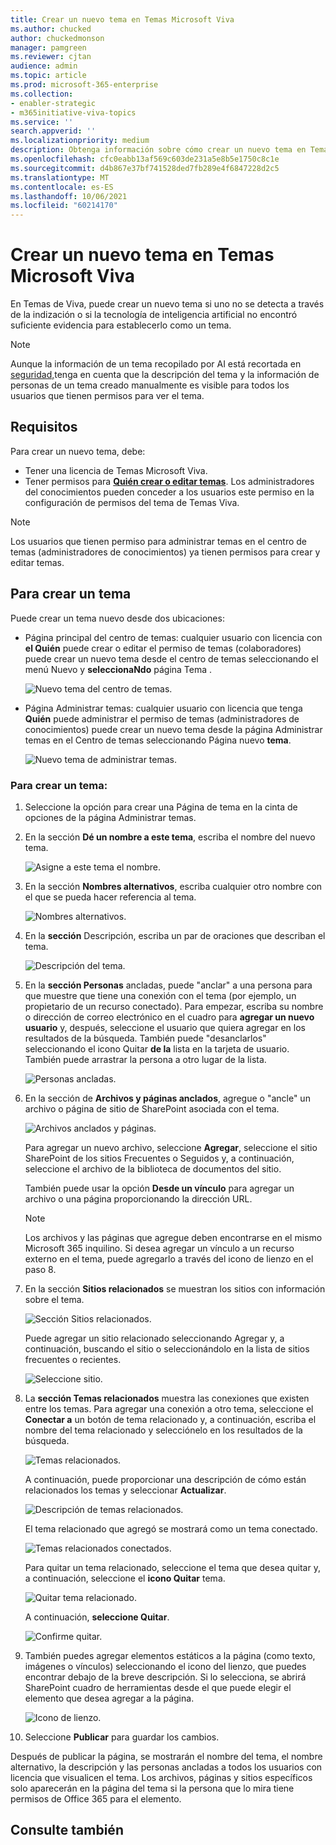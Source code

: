 ```yaml
---
title: Crear un nuevo tema en Temas Microsoft Viva
ms.author: chucked
author: chuckedmonson
manager: pamgreen
ms.reviewer: cjtan
audience: admin
ms.topic: article
ms.prod: microsoft-365-enterprise
ms.collection:
- enabler-strategic
- m365initiative-viva-topics
ms.service: ''
search.appverid: ''
ms.localizationpriority: medium
description: Obtenga información sobre cómo crear un nuevo tema en Temas Microsoft Viva.
ms.openlocfilehash: cfc0eabb13af569c603de231a5e8b5e1750c8c1e
ms.sourcegitcommit: d4b867e37bf741528ded7fb289e4f6847228d2c5
ms.translationtype: MT
ms.contentlocale: es-ES
ms.lasthandoff: 10/06/2021
ms.locfileid: "60214170"
---
```

# <a name="create-a-new-topic-in-microsoft-viva-topics"></a>Crear un nuevo tema en Temas Microsoft Viva

En Temas de Viva, puede crear un nuevo tema si uno no se detecta a través de la indización o si la tecnología de inteligencia artificial no encontró suficiente evidencia para establecerlo como un tema.

> [!Note] 
> Aunque la información de un tema recopilado por AI está recortada en [seguridad,](topic-experiences-security-trimming.md)tenga en cuenta que la descripción del tema y la información de personas de un tema creado manualmente es visible para todos los usuarios que tienen permisos para ver el tema. 


## <a name="requirements"></a>Requisitos

Para crear un nuevo tema, debe:
- Tener una licencia de Temas Microsoft Viva.
- Tener permisos para [**Quién crear o editar temas**](./topic-experiences-user-permissions.md). Los administradores del conocimientos pueden conceder a los usuarios este permiso en la configuración de permisos del tema de Temas Viva. 

> [!Note] 
> Los usuarios que tienen permiso para administrar temas en el centro de temas (administradores de conocimientos) ya tienen permisos para crear y editar temas.

## <a name="to-create-a-topic"></a>Para crear un tema

Puede crear un tema nuevo desde dos ubicaciones:

- Página principal del centro de temas: cualquier usuario con licencia con **el Quién** puede crear o editar el  permiso de temas (colaboradores) puede crear un nuevo tema desde el centro de temas seleccionando el menú Nuevo y **seleccionaNdo** página Tema . 

    ![Nuevo tema del centro de temas.](../media/knowledge-management/new-topic.png)  

- Página Administrar temas: cualquier usuario con licencia que tenga **Quién** puede administrar el permiso de temas (administradores de conocimientos) puede crear un nuevo tema desde la página Administrar temas en el Centro de temas seleccionando Página nuevo **tema**. 

    ![Nuevo tema de administrar temas.](../media/knowledge-management/new-topic-topic-center.png)  

### <a name="to-create-a-new-topic"></a>Para crear un tema:

1. Seleccione la opción para crear una Página de tema en la cinta de opciones de la página Administrar temas.

2.  En la sección **Dé un nombre a este tema**, escriba el nombre del nuevo tema.

    ![Asigne a este tema el nombre.](../media/knowledge-management/k-new-topic-page.png)  

3. En la sección **Nombres alternativos**, escriba cualquier otro nombre con el que se pueda hacer referencia al tema. 

    ![Nombres alternativos.](../media/knowledge-management/alt-names.png)  

4. En la **sección** Descripción, escriba un par de oraciones que describan el tema. 

    ![Descripción del tema.](../media/knowledge-management/description.png)

4. En la **sección Personas** ancladas, puede "anclar" a una persona para que muestre que tiene una conexión con el tema (por ejemplo, un propietario de un recurso conectado). Para empezar, escriba su nombre o dirección de correo electrónico en el cuadro para **agregar un nuevo usuario** y, después, seleccione el usuario que quiera agregar en los resultados de la búsqueda. También puede "desanclarlos" seleccionando el icono Quitar **de la** lista en la tarjeta de usuario. También puede arrastrar la persona a otro lugar de la lista.
 
    ![Personas ancladas.](../media/knowledge-management/pinned-people.png)

5. En la sección de **Archivos y páginas anclados**, agregue o "ancle" un archivo o página de sitio de SharePoint asociada con el tema.

   ![Archivos anclados y páginas.](../media/knowledge-management/pinned-files-and-pages.png)
 
    Para agregar un nuevo archivo, seleccione **Agregar**, seleccione el sitio SharePoint de los sitios Frecuentes o Seguidos y, a continuación, seleccione el archivo de la biblioteca de documentos del sitio.

    También puede usar la opción **Desde un vínculo** para agregar un archivo o una página proporcionando la dirección URL. 

    > [!Note] 
    > Los archivos y las páginas que agregue deben encontrarse en el mismo Microsoft 365 inquilino. Si desea agregar un vínculo a un recurso externo en el tema, puede agregarlo a través del icono de lienzo en el paso 8.


6.  En la sección **Sitios relacionados** se muestran los sitios con información sobre el tema. 

    ![Sección Sitios relacionados.](../media/knowledge-management/related-sites.png)

    Puede agregar un sitio relacionado  seleccionando Agregar y, a continuación, buscando el sitio o seleccionándolo en la lista de sitios frecuentes o recientes.
    
    ![Seleccione sitio.](../media/knowledge-management/sites.png)

7. La **sección Temas relacionados** muestra las conexiones que existen entre los temas. Para agregar una conexión a otro tema, seleccione el **Conectar a** un botón de tema relacionado y, a continuación, escriba el nombre del tema relacionado y selecciónelo en los resultados de la búsqueda. 

   ![Temas relacionados.](../media/knowledge-management/related-topic.png)  

    A continuación, puede proporcionar una descripción de cómo están relacionados los temas y seleccionar **Actualizar**.

   ![Descripción de temas relacionados.](../media/knowledge-management/related-topics-update.png) 

   El tema relacionado que agregó se mostrará como un tema conectado.

   ![Temas relacionados conectados.](../media/knowledge-management/related-topics-final.png) 

   Para quitar un tema relacionado, seleccione el tema que desea quitar y, a continuación, seleccione el **icono Quitar** tema.
 
   ![Quitar tema relacionado.](../media/knowledge-management/remove-related.png)  

   A continuación, **seleccione Quitar**.

   ![Confirme quitar.](../media/knowledge-management/remove-related-confirm.png) 

8. También puedes agregar elementos estáticos a la página (como texto, imágenes o vínculos) seleccionando el icono del lienzo, que puedes encontrar debajo de la breve descripción. Si lo selecciona, se abrirá SharePoint cuadro de herramientas desde el que puede elegir el elemento que desea agregar a la página.

   ![Icono de lienzo.](../media/knowledge-management/webpart-library.png) 

9. Seleccione **Publicar** para guardar los cambios. 

Después de publicar la página, se mostrarán el nombre del tema, el nombre alternativo, la descripción y las personas ancladas a todos los usuarios con licencia que visualicen el tema. Los archivos, páginas y sitios específicos solo aparecerán en la página del tema si la persona que lo mira tiene permisos de Office 365 para el elemento. 



## <a name="see-also"></a>Consulte también



